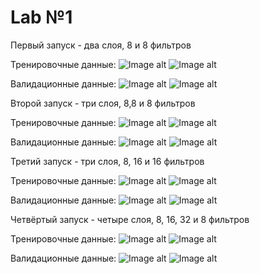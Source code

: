 # Lab №1


Первый запуск - два слоя, 8 и 8 фильтров

Тренировочные данные:
![Image alt](https://github.com/DmitryLemon/SMOMI/blob/lab1/Lab1/Graphics/NN-8-8-train-acc.png)
![Image alt](https://github.com/DmitryLemon/SMOMI/blob/lab1/Lab1/Graphics/NN-8-8-train-loss.png)

Валидационные данные:
![Image alt](https://github.com/DmitryLemon/SMOMI/blob/lab1/Lab1/Graphics/NN-8-8-val-acc.png)
![Image alt](https://github.com/DmitryLemon/SMOMI/blob/lab1/Lab1/Graphics/NN-8-8-val-loss.png)


Второй запуск - три слоя, 8,8 и 8 фильтров

Тренировочные данные:
![Image alt](https://github.com/DmitryLemon/SMOMI/blob/lab1/Lab1/Graphics/NN-8-8-8-train-acc.png)
![Image alt](https://github.com/DmitryLemon/SMOMI/blob/lab1/Lab1/Graphics/NN-8-8-8-train-loss.png)

Валидационные данные:
![Image alt](https://github.com/DmitryLemon/SMOMI/blob/lab1/Lab1/Graphics/NN-8-8-8-val-acc.png)
![Image alt](https://github.com/DmitryLemon/SMOMI/blob/lab1/Lab1/Graphics/NN-8-8-8-val-loss.png)


Третий запуск - три слоя, 8, 16 и 16 фильтров

Тренировочные данные:
![Image alt](https://github.com/DmitryLemon/SMOMI/blob/lab1/Lab1/Graphics/NN-8-16-16-train-acc.png)
![Image alt](https://github.com/DmitryLemon/SMOMI/blob/lab1/Lab1/Graphics/NN-8-16-16-train-loss.png)

Валидационные данные:
![Image alt](https://github.com/DmitryLemon/SMOMI/blob/lab1/Lab1/Graphics/NN-8-16-16-val-acc.png)
![Image alt](https://github.com/DmitryLemon/SMOMI/blob/lab1/Lab1/Graphics/NN-8-16-16-val-loss.png)


Четвёртый запуск - четыре слоя, 8, 16, 32 и 8 фильтров

Тренировочные данные:
![Image alt](https://github.com/DmitryLemon/SMOMI/blob/lab1/Lab1/Graphics/NN-8-16-32-8-train-acc.png)
![Image alt](https://github.com/DmitryLemon/SMOMI/blob/lab1/Lab1/Graphics/NN-8-16-32-8-train-loss.png)

Валидационные данные:
![Image alt](https://github.com/DmitryLemon/SMOMI/blob/lab1/Lab1/Graphics/NN-8-16-32-8-val-acc.png)
![Image alt](https://github.com/DmitryLemon/SMOMI/blob/lab1/Lab1/Graphics/NN-8-16-32-8-val-loss.png)

